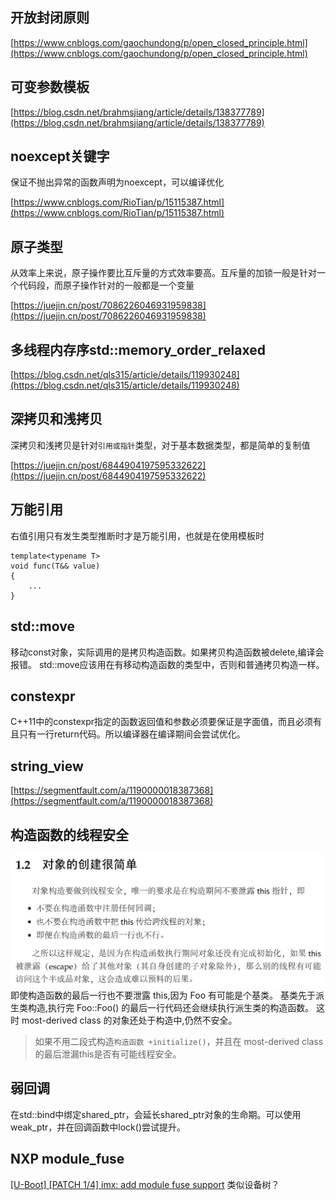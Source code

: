 ## 开放封闭原则
[https://www.cnblogs.com/gaochundong/p/open_closed_principle.html](https://www.cnblogs.com/gaochundong/p/open_closed_principle.html)

## 可变参数模板
[https://blog.csdn.net/brahmsjiang/article/details/138377789](https://blog.csdn.net/brahmsjiang/article/details/138377789)

## noexcept关键字
保证不抛出异常的函数声明为noexcept，可以编译优化

[https://www.cnblogs.com/RioTian/p/15115387.html](https://www.cnblogs.com/RioTian/p/15115387.html)

## 原子类型
从效率上来说，原子操作要比互斥量的方式效率要高。互斥量的加锁一般是针对一个代码段，而原子操作针对的一般都是一个变量

[https://juejin.cn/post/7086226046931959838](https://juejin.cn/post/7086226046931959838)

## 多线程内存序std::memory_order_relaxed
[https://blog.csdn.net/qls315/article/details/119930248](https://blog.csdn.net/qls315/article/details/119930248)

## 深拷贝和浅拷贝
深拷贝和浅拷贝是针对`引用或指针`类型，对于基本数据类型，都是简单的复制值

[https://juejin.cn/post/6844904197595332622](https://juejin.cn/post/6844904197595332622)

## 万能引用
右值引用只有发生类型推断时才是万能引用，也就是在使用模板时
```
template<typename T>
void func(T&& value)
{
    ...
}
```

## std::move
移动const对象，实际调用的是拷贝构造函数。如果拷贝构造函数被delete,编译会报错。
std::move应该用在有移动构造函数的类型中，否则和普通拷贝构造一样。

## constexpr
C++11中的constexpr指定的函数返回值和参数必须要保证是字面值，而且必须有且只有一行return代码。所以编译器在编译期间会尝试优化。

## string_view
[https://segmentfault.com/a/1190000018387368](https://segmentfault.com/a/1190000018387368)

## 构造函数的线程安全
![构造期间不要泄露this指针](./pic/object%20construct%20thread%20safe.png)
即使构造函数的最后一行也不要泄露 this,因为 Foo 有可能是个基类。
基类先于派生类构造,执行完 Foo::Foo() 的最后一行代码还会继续执行派生类的构造函数。
这时 most-derived class 的对象还处于构造中,仍然不安全。
>如果不用二段式构造`构造函数 +initialize()`，并且在 most-derived class 的最后泄漏this是否有可能线程安全。

## 弱回调
在std::bind中绑定shared_ptr，会延长shared_ptr对象的生命期。可以使用weak_ptr，并在回调函数中lock()尝试提升。

## NXP module_fuse
[[U-Boot] [PATCH 1/4] imx: add module fuse support](https://lists.denx.de/pipermail/u-boot/2019-July/378313.html)
类似设备树？